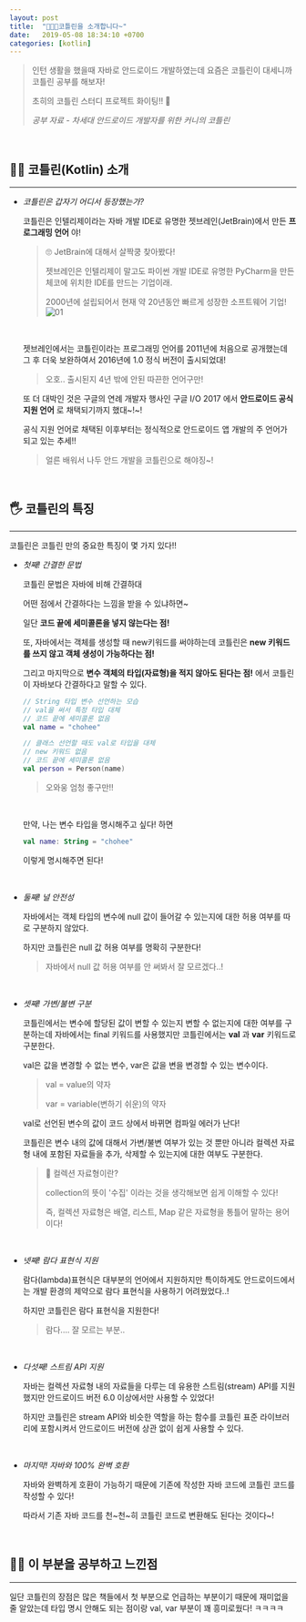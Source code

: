 ```yaml
---
layout: post
title:  "👩🏻‍💻코틀린을 소개합니다~"
date:   2019-05-08 18:34:10 +0700
categories: [kotlin]
---
```



> 인턴 생활을 했을때 자바로 안드로이드 개발하였는데 요즘은 코틀린이 대세니까 코틀린 공부를 해보자!
>
> 초히의 코틀린 스터디 프로젝트 화이팅!! 👊
>
> _공부 자료 - 차세대 안드로이드 개발자를 위한 커니의 코틀린_ 

<br>

## 💃🏻 코틀린(Kotlin) 소개
---

- _코틀린은 갑자기 어디서 등장했는가?_

	코틀린은 인텔리제이라는 자바 개발 IDE로 유명한 젯브레인(JetBrain)에서 만든 __프로그래밍 언어__ 야!

	> 🙄 JetBrain에 대해서 살짝쿵 찾아봤다!
	>
	> 젯브레인은 인텔리제이 말고도 파이썬 개발 IDE로 유명한 PyCharm을 만든 체코에 위치한 IDE를 만드는 기업이래.
	>
	>2000년에 설립되어서 현재 약 20년동안 빠르게 성장한 소프트웨어 기업!
	> ![01](https://user-images.githubusercontent.com/31889335/57374095-0e18f480-71d5-11e9-9c0a-ff5e34dc3690.png)

	<br>

	젯브레인에서는 코틀린이라는 프로그래밍 언어를 2011년에 처음으로 공개했는데 그 후 더욱 보완하여서 2016년에 1.0 정식 버전이 출시되었대!

	> 오호.. 출시된지 4년 밖에 안된 따끈한 언어구만!

	또 더 대박인 것은 구글의 연례 개발자 행사인 구글 I/O 2017 에서 __안드로이드 공식 지원 언어__ 로 채택되기까지 했대~!~!

	공식 지원 언어로 채택된 이후부터는 정식적으로 안드로이드 앱 개발의 주 언어가 되고 있는 추세!!

	> 얼른 배워서 나두 안드 개발을 코틀린으로 해야징~!

	<br>

## 🖐 코틀린의 특징
---

코틀린은 코틀린 만의 중요한 특징이 몇 가지 있다!!

- _첫째! 간결한 문법_

	코틀린 문법은 자바에 비해 간결하대

	어떤 점에서 간결하다는 느낌을 받을 수 있냐하면~
	
	일단 __코드 끝에 세미콜론을 넣지 않는다는 점!__ 

	또, 자바에서는 객체를 생성할 때 new키워드를 써야하는데 코틀린은 __new 키워드를 쓰지 않고 객체 생성이 가능하다는 점!__

	그리고 마지막으로 __변수 객체의 타입(자료형)을 적지 않아도 된다는 점!__ 에서 코틀린이 자바보다 간결하다고 말할 수 있다.

	~~~kotlin
	// String 타입 변수 선언하는 모습
	// val을 써서 특정 타입 대체
	// 코드 끝에 세미콜론 없음
	val name = "chohee"

	// 클래스 선언할 때도 val로 타입을 대체
	// new 키워드 없음
	// 코드 끝에 세미콜론 없음
	val person = Person(name)
	~~~
	> 오와웅 엄청 좋구만!! 

	<br>

	만약, 나는 변수 타입을 명시해주고 싶다! 하면

	~~~kotlin
	val name: String = "chohee"
	~~~

	이렇게 명시해주면 된다!

	<br>

- _둘째! 널 안전성_

	자바에서는 객체 타입의 변수에 null 값이 들어갈 수 있는지에 대한 허용 여부를 따로 구분하지 않았다.

	하지만 코틀린은 null 값 허용 여부를 명확히 구분한다!

	> 자바에서 null 값 허용 여부를 안 써봐서 잘 모르겠다..!

	<br>

- _셋째! 가변/불변 구분_

	코틀린에서는 변수에 할당된 값이 변할 수 있는지 변할 수 없는지에 대한 여부를 구분하는데 자바에서는 final 키워드를 사용했지만 코틀린에서는 __val__ 과 __var__ 키워드로 구분한다.

	val은 값을 변경할 수 없는 변수, var은 값을 변을 변경할 수 있는 변수이다.

	> val = value의 약자
	>
	> var = variable(변하기 쉬운)의 약자

	val로 선언된 변수의 값이 코드 상에서 바뀌면 컴파일 에러가 난다!

	코틀린은 변수 내의 값에 대해서 가변/불변 여부가 있는 것 뿐만 아니라 컬렉션 자료형 내에 포함된 자료들을 추가, 삭제할 수 있는지에 대한 여부도 구분한다.

	>  👀 컬렉션 자료형이란?
	>
	> collection의 뜻이 '수집' 이라는 것을 생각해보면 쉽게 이해할 수 있다!
	>
	> 즉, 컬렉션 자료형은 배열, 리스트, Map 같은 자료형을 통틀어 말하는 용어이다!

	<br>

- _넷째! 람다 표현식 지원_

	람다(lambda)표현식은 대부분의 언어에서 지원하지만 특이하게도 안드로이드에서는 개발 환경의 제약으로 람다 표현식을 사용하기 어려웠었다..!

	하지만 코틀린은 람다 표현식을 지원한다!

	> 람다.... 잘 모르는 부분..

	<br>

- _다섯째! 스트림 API 지원_

	자바는 컬렉션 자료형 내의 자료들을 다루는 데 유용한 스트림(stream) API를 지원했지만 안드로이드 버전 6.0 이상에서만 사용할 수 있었다!

	하지만 코틀린은 stream API와 비슷한 역할을 하는 함수를 코틀린 표준 라이브러리에 포함시켜서 안드로이드 버전에 상관 없이 쉽게 사용할 수 있다.

	<br>

- _마지막! 자바와 100% 완벽 호환_

	자바와 완벽하게 호환이 가능하기 때문에 기존에 작성한 자바 코드에 코틀린 코드를 작성할 수 있다!

	따라서 기존 자바 코드를 천~천~히 코틀린 코드로 변환해도 된다는 것이다~!

	<br>

## 🙇🏼‍ 이 부분을 공부하고 느낀점 
---

일단 코틀린의 장점은 많은 책들에서 첫 부분으로 언급하는 부분이기 때문에 재미없을 줄 알았는데 타입 명시 안해도 되는 점이랑 val, var 부분이 꽤 흥미로웠다! ㅋㅋㅋㅋ


	




